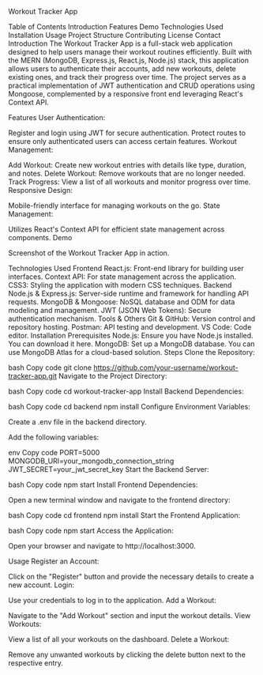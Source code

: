 Workout Tracker App

Table of Contents
Introduction
Features
Demo
Technologies Used
Installation
Usage
Project Structure
Contributing
License
Contact
Introduction
The Workout Tracker App is a full-stack web application designed to help users manage their workout routines efficiently. Built with the MERN (MongoDB, Express.js, React.js, Node.js) stack, this application allows users to authenticate their accounts, add new workouts, delete existing ones, and track their progress over time. The project serves as a practical implementation of JWT authentication and CRUD operations using Mongoose, complemented by a responsive front end leveraging React's Context API.

Features
User Authentication:

Register and login using JWT for secure authentication.
Protect routes to ensure only authenticated users can access certain features.
Workout Management:

Add Workout: Create new workout entries with details like type, duration, and notes.
Delete Workout: Remove workouts that are no longer needed.
Track Progress: View a list of all workouts and monitor progress over time.
Responsive Design:

Mobile-friendly interface for managing workouts on the go.
State Management:

Utilizes React's Context API for efficient state management across components.
Demo

Screenshot of the Workout Tracker App in action.

Technologies Used
Frontend
React.js: Front-end library for building user interfaces.
Context API: For state management across the application.
CSS3: Styling the application with modern CSS techniques.
Backend
Node.js & Express.js: Server-side runtime and framework for handling API requests.
MongoDB & Mongoose: NoSQL database and ODM for data modeling and management.
JWT (JSON Web Tokens): Secure authentication mechanism.
Tools & Others
Git & GitHub: Version control and repository hosting.
Postman: API testing and development.
VS Code: Code editor.
Installation
Prerequisites
Node.js: Ensure you have Node.js installed. You can download it here.
MongoDB: Set up a MongoDB database. You can use MongoDB Atlas for a cloud-based solution.
Steps
Clone the Repository:

bash
Copy code
git clone https://github.com/your-username/workout-tracker-app.git
Navigate to the Project Directory:

bash
Copy code
cd workout-tracker-app
Install Backend Dependencies:

bash
Copy code
cd backend
npm install
Configure Environment Variables:

Create a .env file in the backend directory.

Add the following variables:

env
Copy code
PORT=5000
MONGODB_URI=your_mongodb_connection_string
JWT_SECRET=your_jwt_secret_key
Start the Backend Server:

bash
Copy code
npm start
Install Frontend Dependencies:

Open a new terminal window and navigate to the frontend directory:

bash
Copy code
cd frontend
npm install
Start the Frontend Application:

bash
Copy code
npm start
Access the Application:

Open your browser and navigate to http://localhost:3000.

Usage
Register an Account:

Click on the "Register" button and provide the necessary details to create a new account.
Login:

Use your credentials to log in to the application.
Add a Workout:

Navigate to the "Add Workout" section and input the workout details.
View Workouts:

View a list of all your workouts on the dashboard.
Delete a Workout:

Remove any unwanted workouts by clicking the delete button next to the respective entry.
